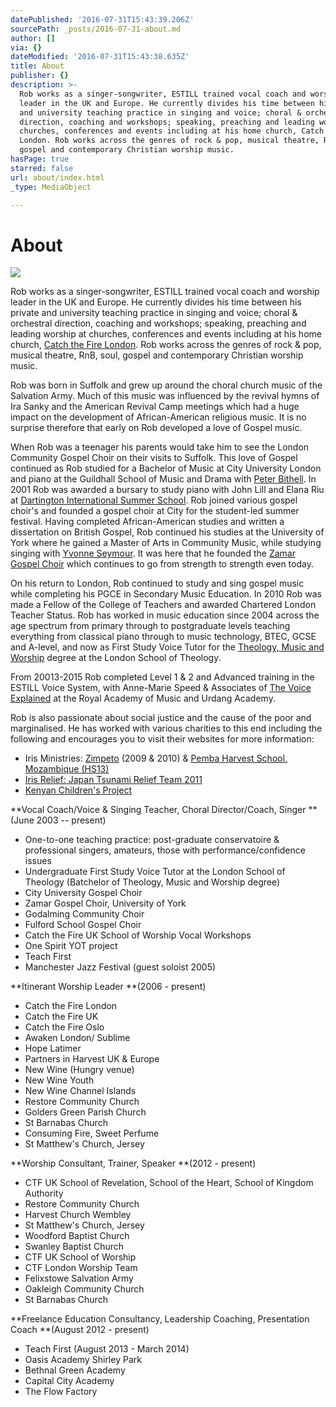 ```yaml
---
datePublished: '2016-07-31T15:43:39.206Z'
sourcePath: _posts/2016-07-31-about.md
author: []
via: {}
dateModified: '2016-07-31T15:43:38.635Z'
title: About
publisher: {}
description: >-
  Rob works as a singer-songwriter, ESTILL trained vocal coach and worship
  leader in the UK and Europe. He currently divides his time between his private
  and university teaching practice in singing and voice; choral & orchestral
  direction, coaching and workshops; speaking, preaching and leading worship at
  churches, conferences and events including at his home church, Catch the Fire
  London. Rob works across the genres of rock & pop, musical theatre, RnB, soul,
  gospel and contemporary Christian worship music.
hasPage: true
starred: false
url: about/index.html
_type: MediaObject

---
```

# About
![](https://the-grid-user-content.s3-us-west-2.amazonaws.com/8b06ed76-0188-47dd-a31e-9794521b499e.jpg)

Rob works as a singer-songwriter, ESTILL trained vocal coach and worship leader in the UK and Europe. He currently divides his time between his private and university teaching practice in singing and voice; choral & orchestral direction, coaching and workshops; speaking, preaching and leading worship at churches, conferences and events including at his home church, [Catch the Fire London][0]. Rob works across the genres of rock & pop, musical theatre, RnB, soul, gospel and contemporary Christian worship music.

Rob was born in Suffolk and grew up around the choral church music of the Salvation Army. Much of this music was influenced by the revival hymns of Ira Sanky and the American Revival Camp meetings which had a huge impact on the development of African-American religious music. It is no surprise therefore that early on Rob developed a love of Gospel music.

When Rob was a teenager his parents would take him to see the London Community Gospel Choir on their visits to Suffolk. This love of Gospel continued as Rob studied for a Bachelor of Music at City University London and piano at the Guildhall School of Music and Drama with [Peter Bithell][1]. In 2001 Rob was awarded a bursary to study piano with John Lill and Elana Riu at [Dartington International Summer School][2]. Rob joined various gospel choir's and founded a gospel choir at City for the student-led summer festival. Having completed African-American studies and written a dissertation on British Gospel, Rob continued his studies at the University of York where he gained a Master of Arts in Community Music, while studying singing with [Yvonne Seymour][3]. It was here that he founded the [Zamar Gospel Choir][4] which continues to go from strength to strength even today.

On his return to London, Rob continued to study and sing gospel music while completing his PGCE in Secondary Music Education. In 2010 Rob was made a Fellow of the College of Teachers and awarded Chartered London Teacher Status. Rob has worked in music education since 2004 across the age spectrum from primary through to postgraduate levels teaching everything from classical piano through to music technology, BTEC, GCSE and A-level, and now as First Study Voice Tutor for the [Theology, Music and Worship][5] degree at the London School of Theology.

From 20013-2015 Rob completed Level 1 & 2 and Advanced training in the ESTILL Voice System, with Anne-Marie Speed & Associates of [The Voice Explained][6] at the Royal Academy of Music and Urdang Academy.

Rob is also passionate about social justice and the cause of the poor and marginalised. He has worked with various charities to this end including the following and encourages you to visit their websites for more information:

* Iris Ministries: [Zimpeto][7] (2009 & 2010) & [Pemba Harvest School, Mozambique (HS13)][8]
* [Iris Relief: Japan Tsunami Relief Team 2011][9]
* [Kenyan Children's Project][10]

**Vocal Coach/Voice & Singing Teacher, Choral Director/Coach, Singer **(June 2003 -- present)

* One-to-one teaching practice: post-graduate conservatoire & professional singers, amateurs, those with performance/confidence issues
* Undergraduate First Study Voice Tutor at the London School of Theology (Batchelor of Theology, Music and Worship degree)
* City University Gospel Choir
* Zamar Gospel Choir, University of York
* Godalming Community Choir
* Fulford School Gospel Choir
* Catch the Fire UK School of Worship Vocal Workshops
* One Spirit YOT project
* Teach First
* Manchester Jazz Festival (guest soloist 2005)

**Itinerant Worship Leader **(2006 - present)

* Catch the Fire London
* Catch the Fire UK
* Catch the Fire Oslo
* Awaken London/ Sublime
* Hope Latimer
* Partners in Harvest UK & Europe
* New Wine (Hungry venue)
* New Wine Youth
* New Wine Channel Islands
* Restore Community Church
* Golders Green Parish Church
* St Barnabas Church
* Consuming Fire, Sweet Perfume
* St Matthew's Church, Jersey

**Worship Consultant, Trainer, Speaker **(2012 - present)

* CTF UK School of Revelation, School of the Heart, School of Kingdom Authority
* Restore Community Church
* Harvest Church Wembley
* St Matthew's Church, Jersey
* Woodford Baptist Church
* Swanley Baptist Church
* CTF UK School of Worship
* CTF London Worship Team
* Felixstowe Salvation Army
* Oakleigh Community Church
* St Barnabas Church

**Freelance Education Consultancy, Leadership Coaching, Presentation Coach **(August 2012 - present)

* Teach First (August 2013 - March 2014)
* Oasis Academy Shirley Park
* Bethnal Green Academy
* Capital City Academy
* The Flow Factory

[0]: www.ctflondon.com
[1]: http://www.gsmd.ac.uk/music/staff/teaching_staff/department/4-department-of-keyboard-studies/200-peter-bithell/ "Peter Bithell"
[2]: https://www.dartington.org/whats-on/summer-school/ "Dartington International Summer School"
[3]: https://www.york.ac.uk/music/staff/instrumental/yvonne-seymour/ "Yvonne Seymour"
[4]: https://www.york.ac.uk/music/about/ensembles/gospel-choir-zamar/ "Zamar Gospel Choir"
[5]: https://www.lstonline.ac.uk/theology-music-%26-worship#sthash.z3cw5yid.dpbs "Theology, Music and Worship"
[6]: http://thevoiceexplained.com/ "The Voice Explained"
[7]: http://www.irisglobal.org/zimpeto "Zimpeto"
[8]: http://www.irisglobal.org/missions/harvest/ "Pemba Harvest School, Mozambique (HS13)"
[9]: http://www.irisglobal.org/relief/malawi-mozambique-flooding-2015
[10]: http://www.thekcp.org/